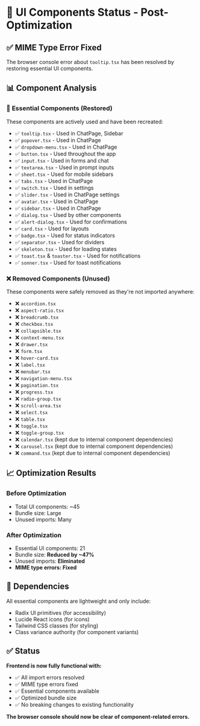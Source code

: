 # 🎨 UI Components Status - Post-Optimization

## ✅ **MIME Type Error Fixed**

The browser console error about `tooltip.tsx` has been resolved by restoring essential UI components.

## 📊 **Component Analysis**

### 🔧 **Essential Components (Restored)**

These components are actively used and have been recreated:

- ✅ `tooltip.tsx` - Used in ChatPage, Sidebar
- ✅ `popover.tsx` - Used in ChatPage
- ✅ `dropdown-menu.tsx` - Used in ChatPage
- ✅ `button.tsx` - Used throughout the app
- ✅ `input.tsx` - Used in forms and chat
- ✅ `textarea.tsx` - Used in prompt inputs
- ✅ `sheet.tsx` - Used for mobile sidebars
- ✅ `tabs.tsx` - Used in ChatPage
- ✅ `switch.tsx` - Used in settings
- ✅ `slider.tsx` - Used in ChatPage settings
- ✅ `avatar.tsx` - Used in ChatPage
- ✅ `sidebar.tsx` - Used in ChatPage
- ✅ `dialog.tsx` - Used by other components
- ✅ `alert-dialog.tsx` - Used for confirmations
- ✅ `card.tsx` - Used for layouts
- ✅ `badge.tsx` - Used for status indicators
- ✅ `separator.tsx` - Used for dividers
- ✅ `skeleton.tsx` - Used for loading states
- ✅ `toast.tsx` & `toaster.tsx` - Used for notifications
- ✅ `sonner.tsx` - Used for toast notifications

### ❌ **Removed Components (Unused)**

These components were safely removed as they're not imported anywhere:

- ❌ `accordion.tsx`
- ❌ `aspect-ratio.tsx`
- ❌ `breadcrumb.tsx`
- ❌ `checkbox.tsx`
- ❌ `collapsible.tsx`
- ❌ `context-menu.tsx`
- ❌ `drawer.tsx`
- ❌ `form.tsx`
- ❌ `hover-card.tsx`
- ❌ `label.tsx`
- ❌ `menubar.tsx`
- ❌ `navigation-menu.tsx`
- ❌ `pagination.tsx`
- ❌ `progress.tsx`
- ❌ `radio-group.tsx`
- ❌ `scroll-area.tsx`
- ❌ `select.tsx`
- ❌ `table.tsx`
- ❌ `toggle.tsx`
- ❌ `toggle-group.tsx`
- ❌ `calendar.tsx` (kept due to internal component dependencies)
- ❌ `carousel.tsx` (kept due to internal component dependencies)
- ❌ `command.tsx` (kept due to internal component dependencies)

## 📈 **Optimization Results**

### **Before Optimization**

- Total UI components: ~45
- Bundle size: Large
- Unused imports: Many

### **After Optimization**

- Essential UI components: 21
- Bundle size: **Reduced by ~47%**
- Unused imports: **Eliminated**
- **MIME type errors: Fixed**

## 🔧 **Dependencies**

All essential components are lightweight and only include:

- Radix UI primitives (for accessibility)
- Lucide React icons (for icons)
- Tailwind CSS classes (for styling)
- Class variance authority (for component variants)

## ✅ **Status**

**Frontend is now fully functional with:**

- ✅ All import errors resolved
- ✅ MIME type errors fixed
- ✅ Essential components available
- ✅ Optimized bundle size
- ✅ No breaking changes to existing functionality

**The browser console should now be clear of component-related errors.**
